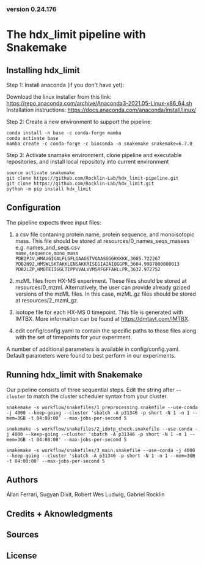 ### version 0.24.176

# The hdx_limit pipeline with Snakemake

## Installing hdx_limit

Step 1: Install anaconda (if you don't have yet): 

Download the linux installer from this link: https://repo.anaconda.com/archive/Anaconda3-2021.05-Linux-x86_64.sh <br />
Installation instructions: https://docs.anaconda.com/anaconda/install/linux/

Step 2: Create a new environment to support the pipeline:

`conda install -n base -c conda-forge mamba` <br /> 
`conda activate base` <br /> 
`mamba create -c conda-forge -c bioconda -n snakemake snakemake=6.7.0`<br /> 

Step 3: Activate snamake environment, clone pipeline and executable repositories, and install local repositoty into current environment

`source activate snakemake` <br />
`git clone https://github.com/Rocklin-Lab/hdx_limit-pipeline.git ` <br /> 
`git clone https://github.com/Rocklin-Lab/hdx_limit.git ` <br /> 
`python -m pip install hdx_limit ` <br />


## Configuration

The pipeline expects three input files:

1) a csv file contaning protein name, protein sequence, and monoisotopic mass. This file should be stored at resources/0_names_seqs_masses <br />
e.g. names_and_seqs.csv <br />
`name,sequence,mono_mass` <br />
`PDB2PJV,HMAVGIGALFLGFLGAAGSTVGAASGGGKKKKK,3085.722267` <br />
`PDB2N92,HMSWLSKTAKKLENSAKKRISEGIAIAIQGGPR,3604.9987800000013` <br />
`PDB2LZP,HMDTEIIGGLTIPPVVALVVMSRFGFFAHLLPR,3632.972752` <br />

2) mzML files from HX-MS experiment. These files should be stored at resources/0_mzml. Alternatively, the user can provide already gziped versions of the mzML files. In this case, mzML.gz files should be stored at resources/2_mzml_gz.

3) isotope file for each HX-MS 0 timepoint. This file is generated with IMTBX. More information can be found at https://dmtavt.com/IMTBX.

4) edit config/config.yaml to contain the specific paths to those files along with the set of timepoints for your experiment. 

A number of additional parameters is available in config/config.yaml. Default parameters were found to best perform in our experiments. 

## Running hdx_limit with Snakemake

Our pipeline consists of three sequential steps. Edit the string after `--cluster` to match the cluster scheduler syntax from your cluster.

`snakemake -s workflow/snakefiles/1_preprocessing.snakefile --use-conda -j 4000 --keep-going --cluster 'sbatch -A p31346 -p short -N 1 -n 1 --mem=3GB -t 04:00:00' --max-jobs-per-second 5`
 
`snakemake -s workflow/snakefiles/2_idotp_check.snakefile --use-conda -j 4000 --keep-going --cluster 'sbatch -A p31346 -p short -N 1 -n 1 --mem=3GB -t 04:00:00' --max-jobs-per-second 5`

`snakemake -s workflow/snakefiles/3_main.snakefile --use-conda -j 4000 --keep-going --cluster 'sbatch -A p31346 -p short -N 1 -n 1 --mem=3GB -t 04:00:00' --max-jobs-per-second 5`

## Authors

Állan Ferrari, Sugyan Dixit, Robert Wes Ludwig, Gabriel Rocklin

## Credits + Aknowledgments

## Sources

## License
